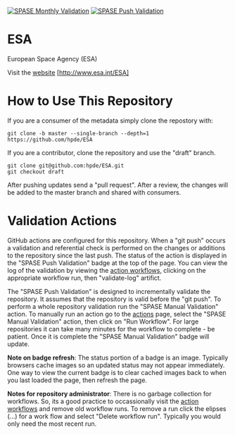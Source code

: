 [![SPASE Monthly Validation](https://github.com/hpde/ESA/actions/workflows/validate-schedule.yml/badge.svg)](https://github.com/hpde/ESA/actions/workflows/validate-schedule.yml)
[![SPASE Push Validation](https://github.com/hpde/ESA/actions/workflows/validate-push.yml/badge.svg)](https://github.com/hpde/ESA/actions/workflows/validate-push.yml)

# ESA

European Space Agency (ESA)

Visit the [website](http://www.esa.int/ESA) [http://www.esa.int/ESA]

# How to Use This Repository

If you are a consumer of the metadata simply clone the repostory with:

````
git clone -b master --single-branch --depth=1 https://github.com/hpde/ESA
````

If you are a contributor, clone the repository and use the "draft" branch.
````
git clone git@github.com:hpde/ESA.git
git checkout draft
````

After pushing updates send a "pull request". After a review, the changes
will be added to the master branch and shared with consumers.

# Validation Actions

GitHub actions are configured for this repository. When a "git push" occurs 
a validation and referential check is performed on the changes or additions 
to the repository since the last push. The status of the action is displayed in the
"SPASE Push Validation" badge at the top of the page. You can view the log of the
validation by viewing the [action workflows](../../actions), clicking on the appropriate workflow
run, then "validate-log" artifict.

The "SPASE Push Validation" is designed to incrementally validate the repository. It assumes
that the repository is valid before the "git push". To perform a whole repository validation
run the "SPASE Manual Validation" action.  To manually run an action go to the [actions](../../actions) page,
select the "SPASE Manual Validation" action, then click on "Run Workflow". For large repositories it 
can take many minutes for the workflow to complete - be patient. Once it is complete the "SPASE Manual Validation"
badge will update.

**Note on badge refresh**: The status portion of a badge is an image. Typically browsers cache images so an 
updated status may not appear immediately. One way to view the current badge is to clear cached images back to when you
last loaded the page, then refresh the page.

**Notes for repository administrator**: There is no garbage collection for workflows. So, its a good practice to
occassionally visit the [action workflows](../../actions) and remove old workflow runs. To remove a run click
the elipses (...) for a work flow and select "Delete workflow run". Typically you would only need the most recent run.
